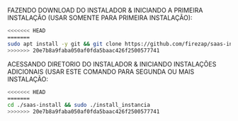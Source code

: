 FAZENDO DOWNLOAD DO INSTALADOR & INICIANDO A PRIMEIRA INSTALAÇÃO (USAR SOMENTE PARA PRIMEIRA INSTALAÇÃO):

```bash
<<<<<<< HEAD
=======
sudo apt install -y git && git clone https://github.com/firezap/saas-install.git && sudo chmod -R 777 saas-install && cd saas-install && sudo ./install_primaria
>>>>>>> 20e7b8a9faba050af0fda5baac426f2500577741
```

ACESSANDO DIRETORIO DO INSTALADOR & INICIANDO INSTALAÇÕES ADICIONAIS (USAR ESTE COMANDO PARA SEGUNDA OU MAIS INSTALAÇÃO:
```bash
<<<<<<< HEAD
=======
cd ./saas-install && sudo ./install_instancia
>>>>>>> 20e7b8a9faba050af0fda5baac426f2500577741
```

